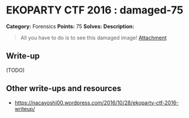 # EKOPARTY CTF 2016 : damaged-75

**Category:** Forensics
**Points:** 75
**Solves:**
**Description:**

> All you have to do is to see this damaged image!
> [Attachment](for75.zip)

## Write-up

(TODO)

## Other write-ups and resources

* https://nacayoshi00.wordpress.com/2016/10/28/ekoparty-ctf-2016-writeup/
